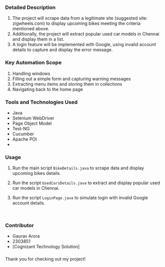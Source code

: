 ### Detailed Description
1. The project will scrape data from a legitimate site (suggested site: zigwheels.com) to display upcoming bikes meeting the criteria mentioned above.
2. Additionally, the project will extract popular used car models in Chennai and display them in a list.
3. A login feature will be implemented with Google, using invalid account details to capture and display the error message.
 
### Key Automation Scope
1. Handling windows 
2. Filling out a simple form and capturing warning messages
3. Extracting menu items and  storing them in collections
4. Navigating back to the home page
 
### Tools and Technologies Used
- Java
- Selenium WebDriver
- Page Object Model
- Test-NG
- Cucumber
- Apache POI
- 
 
 
 
### Usage
1. Run the main script `BikeDetails.java` to scrape data and display upcoming bikes details.
2. Run the script `UsedCarsDetails.java` to extract and display popular used car models in Chennai.
3. Run the script `LoginPage.java` to simulate login with invalid Google account details.
 
	 

 
### Contributor
- Gaurav Arora
- 2303851
- [Cognizant Technology Solution]
 
### 
Thank you for checking out my project! 
